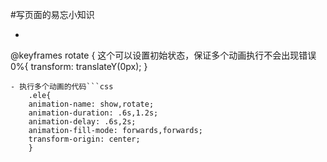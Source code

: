 #写页面的易忘小知识
- ```css
@keyframes rotate  {
    这个可以设置初始状态，保证多个动画执行不会出现错误
    0%{
        transform: translateY(0px);
    }
```
- 执行多个动画的代码```css
    .ele{
    animation-name: show,rotate;
    animation-duration: .6s,1.2s;
    animation-delay: .6s,2s;
    animation-fill-mode: forwards,forwards;
    transform-origin: center;
    }
```